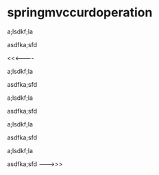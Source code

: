 # springmvccurdoperation
a;lsdkf;la

asdfka;sfd

<<<----

a;lsdkf;la

asdfka;sfd

a;lsdkf;la

asdfka;sfd

a;lsdkf;la

asdfka;sfd

a;lsdkf;la

asdfka;sfd
--->>>
